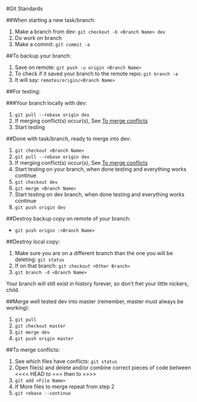 #Git Standards

##When starting a new task/branch:

1.  Make a branch from dev: `git checkout -b <Branch Name> dev`
2.  Do work on branch
3.  Make a commit: `git commit -a`

##To backup your branch:

1.  Save on remote: `git push -u origin <Branch Name>`
2.  To check if it saved your branch to the remote repo: `git branch -a`
3.  It will say: `remotes/origin/<Branch Name>`

##For testing:

###Your branch locally with dev:

1.  `git pull --rebase origin dev`
2.  If merging conflict(s) occur(s), See [To merge conflicts](#merge)
3.  Start testing

##Done with task/branch, ready to merge into dev:  

1.  `git checkout <Branch Name>`
2.  `git pull --rebase origin dev`
3.  If merging conflict(s) occur(s), See [To merge conflicts](#merge)
4.  Start testing on your branch, when done testing and everything works continue
5.  `git checkout dev`
6.  `git merge <Branch Name>`
7.  Start testing on dev branch, when done testing and everything works continue
8.  `git push origin dev`

##Destroy backup copy on remote of your branch:

-  `git push origin :<Branch Name>`

##Destroy local copy:

1.  Make sure you are on a different branch than the one you will be deleting: `git status`
2.  If on that branch: `git checkout <Other Branch>`
3.  `git branch -d <Branch Name>`

Your branch will still exist in history forever, so don't fret your little nickers, child.  

##Merge well tested dev into master (remember, master must always be working):

1.  `git pull`
2.  `git checkout master`
3.  `git merge dev`
4.  `git push origin master`

##<a name="merge"/>To merge conflicts:

1.  See which files have conflicts: `git status`
2.  Open file(s) and delete and/or combine correct pieces of code between <<<< HEAD to === then to >>>>
3.  `git add <File Name>`
4.  If More files to merge repeat from step 2
5.  `git rebase --continue`
